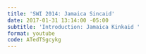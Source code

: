 ```yaml
---
title: 'SWI 2014: Jamaica Sincaid'
date: 2017-01-31 13:14:00 -05:00
subtitle: 'Introduction: Jamaica Kinkaid '
format: youtube
code: ATedTSgcykg
---
```


